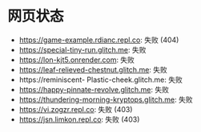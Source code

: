 # 网页状态
- https://game-example.rdianc.repl.co: 失败 (404)
- https://special-tiny-run.glitch.me: 失败
- https://lon-kjt5.onrender.com: 失败
- https://leaf-relieved-chestnut.glitch.me: 失败
- https://reminiscent- Plastic-cheek.glitch.me: 失败
- https://happy-pinnate-revolve.glitch.me: 失败
- https://thundering-morning-kryptops.glitch.me: 失败
- https://vi.zogzr.repl.co: 失败 (403)
- https://jsn.limkon.repl.co: 失败 (403)
